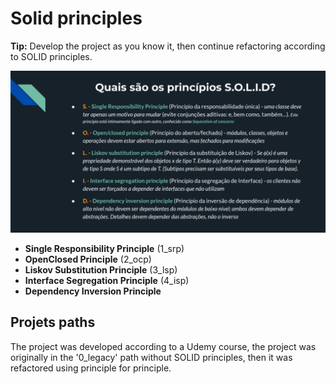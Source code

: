 # Solid principles

**Tip:** Develop the project as you know it, then continue refactoring according to SOLID principles.

![Solid-principles-image](./assets/solid.png)

- **Single Responsibility Principle** (1_srp)
- **OpenClosed Principle** (2_ocp)
- **Liskov Substitution Principle** (3_lsp)
- **Interface Segregation Principle** (4_isp)
- **Dependency Inversion Principle**

## Projets paths

The project was developed according to a Udemy course, the project was originally in the '0_legacy' path without SOLID principles, then it was refactored using principle for principle.
